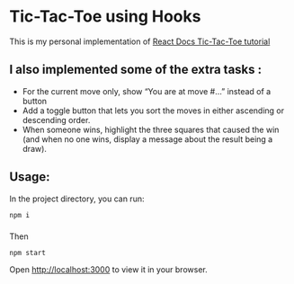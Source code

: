 # Tic-Tac-Toe using Hooks
This is my personal implementation of [React Docs Tic-Tac-Toe tutorial](https://beta.reactjs.org/learn/tutorial-tic-tac-toe)

## I also implemented some of the extra tasks :
* For the current move only, show “You are at move #…” instead of a button
* Add a toggle button that lets you sort the moves in either ascending or descending order.
* When someone wins, highlight the three squares that caused the win (and when no one wins, display a message about the result being a draw).

## Usage: 
In the project directory, you can run:
```console
npm i
```
### 
Then
```console
npm start
```

Open [http://localhost:3000](http://localhost:3000) to view it in your browser.


